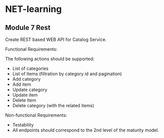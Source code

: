 # NET-learning

## Module 7 Rest
Create REST based WEB API for Catalog Service.

Functional Requirements:

The following actions should be supported:
- List of categories
- List of Items (filtration by category id and pagination)
- Add category
- Add item
- Update category
- Update item
- Delete Item
- Delete category (with the related items)

Non-functional Requirements:
- Testability
- All endpoints should correspond to the 2nd level of the maturity model. 
